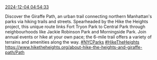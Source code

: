 [2024-12-04 04:54:33](https://mstdn.social/@hill_wanderer/113592767206894778)

Discover the Giraffe Path, an urban trail connecting northern Manhattan&#39;s parks via hiking trails and streets. Spearheaded by the Hike the Heights project, this unique route links Fort Tryon Park to Central Park through neighbourhoods like Jackie Robinson Park and Morningside Park. Join annual events or hike at your own pace; the 6-mile trail offers a variety of terrains and amenities along the way. <a href="https://mstdn.social/tags/NYCParks" class="mention hashtag" rel="tag">#NYCParks</a> <a href="https://mstdn.social/tags/HikeTheHeights" class="mention hashtag" rel="tag">#HikeTheHeights</a> <a href="https://www.hiketheheights.org/about-hike-the-heights-and-giraffe-path/Path" target="_blank" rel="nofollow noopener noreferrer" translate="no">https://www.hiketheheights.org/about-hike-the-heights-and-giraffe-path/Path</a>